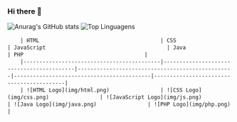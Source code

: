 ### Hi there 👋

<!--
**HeberGD/HeberGD** is a ✨ _special_ ✨ repository because its `README.md` (this file) appears on your GitHub profile.

Here are some ideas to get you started:

- 🔭 I’m currently working on ...
- 🌱 I’m currently learning ...
- 👯 I’m looking to collaborate on ...
- 🤔 I’m looking for help with ...
- 💬 Ask me about ...
- 📫 How to reach me: ...
- 😄 Pronouns: ...
- ⚡ Fun fact: ...
-->



![Anurag's GitHub stats](https://github-readme-stats.vercel.app/api?username=HeberGD&show_icons=true&theme=radical&layout=donut)    ![Top Linguagens](https://github-readme-stats.vercel.app/api/top-langs/?username=HeberGD&layout=compact&theme=radical)

        | HTML                                      | CSS                                      | JavaScript                                      | Java                                      | PHP                                      |
        |-------------------------------------------|------------------------------------------|-------------------------------------------------|-------------------------------------------|------------------------------------------|
        | ![HTML Logo](img/html.png)                | ![CSS Logo](img/css.png)                | ![JavaScript Logo](img/js.png)                 | ![Java Logo](img/java.png)                | ![PHP Logo](img/php.png)                |


